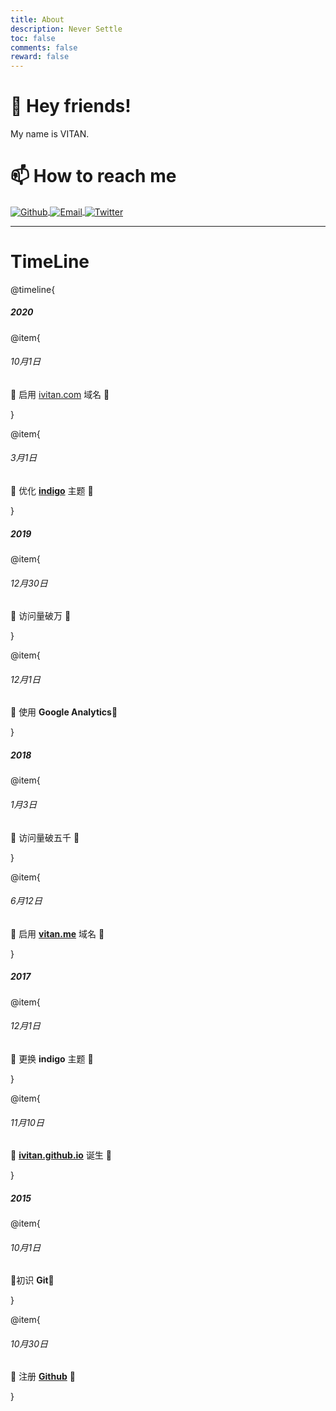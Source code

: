 ```yaml
---
title: About
description: Never Settle
toc: false
comments: false
reward: false
---
```

<style>

.content img{
    width:25px;
    margin-right:20px;
    background: none;
    border-radius: none;
    box-shadow: none;
}

}

</style>
# 👋 Hey friends!

<div >

My name is VITAN.

</div>

# 📫 How to reach me

<div >

<a href="https://github.com/ivitan">
  <img align="center" alt="Github" src="https://cdn.jsdelivr.net/gh/ivitan/Picture@master/images/Github.svg" />
</a>
<a href="mailto:admin@ivitan.com">
  <img align="center" alt="Email" src="https://cdn.jsdelivr.net/gh/ivitan/Picture@master/images/email.svg" />
</a>
<a href="https://twitter.com/vitanme">
  <img align="center" alt="Twitter" src="https://cdn.jsdelivr.net/gh/ivitan/Picture@master/images/twitter.svg" />
</a>

</div>

---

# TimeLine

@timeline{
##### 2020
@item{
###### 10月1日
🖖 启用 [ivitan.com](ivitan.com_) 域名 🖖

}

@item{
###### 3月1日
👏 优化 **[indigo](https://github.com/ivitan/indigo)** 主题 👏 

}

##### 2019
@item{
###### 12月30日
🎊 访问量破万 🎊

}

@item{
###### 12月1日
🖖 使用 **Google Analytics**🖖

}

##### 2018
@item{
###### 1月3日
🎊 访问量破五千 🎊

}

@item{
###### 6月12日
🎈 启用 **[vitan.me](https://vitan.me)** 域名 🎈

}

##### 2017

@item{
###### 12月1日
🎉 更换 **indigo** 主题 🎉

}

@item{
###### 11月10日
👏 **[ivitan.github.io](https://ivitan.github.io)** 诞生 👏

}

##### 2015
@item{
###### 10月1日
🎉初识 **Git**🎉

}

@item{
###### 10月30日
👏 注册 **[Github](https://github.com)** 👏

}